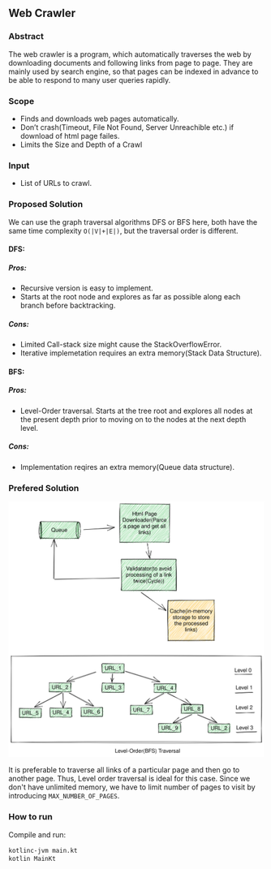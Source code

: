 ## Web Crawler
### Abstract
The web crawler is a program, which automatically traverses the web by downloading documents and following links from page to page. They are mainly used by search engine, so that pages can be indexed in advance to be able to respond to many user queries rapidly.
### Scope
* Finds and downloads web pages automatically.
* Don’t crash(Timeout, File Not Found, Server Unreachible etc.) if download of html page failes.
* Limits the Size and Depth of a Crawl

### Input
* List of URLs to crawl.

### Proposed Solution
We can use the graph traversal algorithms DFS or BFS here, both have the same time complexity `O(|V|+|E|)`, but the traversal order is different. 
#### DFS:
##### Pros:
* Recursive version is easy to implement.
* Starts at the root node and explores as far as possible along each branch before backtracking.

##### Cons:
* Limited Call-stack size might cause the StackOverflowError.
* Iterative implemetation requires an extra memory(Stack Data Structure).

#### BFS:
##### Pros:
* Level-Order traversal. Starts at the tree root and explores all nodes at the present depth prior to moving on to the nodes at the next depth level.

##### Cons:
* Implementation reqires an extra memory(Queue data structure).

### Prefered Solution
![Imgur](doc/web-crawler-diagram.svg)

It is preferable to traverse all links of a particular page and then go to another page. Thus, Level order traversal is ideal for this case. Since we don't have unlimited memory, we have to limit number of pages to visit by introducing `MAX_NUMBER_OF_PAGES`.


### How to run
Compile and run:
```
kotlinc-jvm main.kt
kotlin MainKt
```
